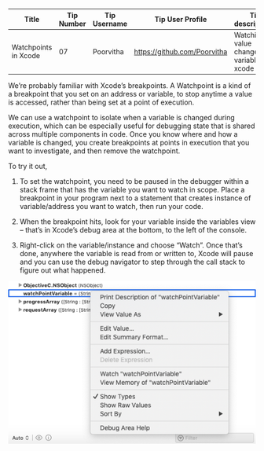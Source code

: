 | Title  | Tip Number | Tip Username | Tip User Profile | Tip descriptions |
| ------------- | ------------- | ------------- | ------------- | ------------- |
| Watchpoints in Xcode  | 07  | Poorvitha  | https://github.com/Poorvitha  | Watching value changes of a variable in xcode  |

We’re probably familiar with Xcode’s breakpoints. A Watchpoint is a kind of a breakpoint that you set on an address or variable, to stop anytime a value is accessed, rather than being set at a point of execution.

We can use a watchpoint to isolate when a variable is changed during execution, which can be especially useful for debugging state that is shared across multiple components in code. Once you know where and how a variable is changed, you create breakpoints at points in execution that you want to investigate, and then remove the watchpoint.

To try it out, 

1. To set the watchpoint, you need to be paused in the debugger within a stack frame that has the variable you want to watch in scope. Place a breakpoint in your program next to a statement that creates instance of variable/address you want to watch, then run your code. 

2. When the breakpoint hits, look for your variable inside the variables view – that’s in Xcode’s debug area at the bottom, to the left of the console.

3. Right-click on the variable/instance and choose “Watch”. Once that’s done, anywhere the variable is read from or written to, Xcode will pause and you can use the debug navigator to step through the call stack to figure out what happened. 

![Watch Option Debug Area](Watch_Option_Debug_Area.png)

